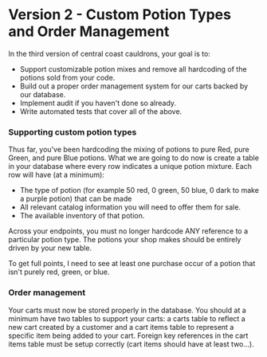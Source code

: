 # Version 2 - Custom Potion Types and Order Management

In the third version of central coast cauldrons, your goal is to:
* Support customizable potion mixes and remove all hardcoding of the potions sold from your code. 
* Build out a proper order management system for our carts backed by our database.
* Implement audit if you haven't done so already.
* Write automated tests that cover all of the above.

### Supporting custom potion types
Thus far, you've been hardcoding the mixing of potions to pure Red, pure Green, and pure Blue potions. What we are going to do now is create a table in your database where every row indicates a unique potion mixture. Each row will have (at a minimum):
* The type of potion (for example 50 red, 0 green, 50 blue, 0 dark to make a purple potion) that can be made
* All relevant catalog information you will need to offer them for sale. 
* The available inventory of that potion.

Across your endpoints, you must no longer hardcode ANY reference to a particular potion type. The potions your shop makes should be entirely driven by your new table.

To get full points, I need to see at least one purchase occur of a potion that isn't purely red, green, or blue.

### Order management
Your carts must now be stored properly in the database. You should at a minimum have two tables to support your carts: a carts table to reflect a new cart created by a customer and a cart items table to represent a specific item being added to your cart. Foreign key references in the cart items table must be setup correctly (cart items should have at least two…).

